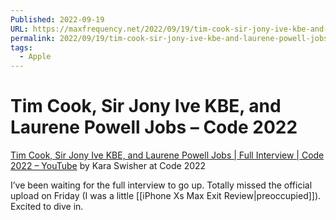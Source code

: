 ```yaml
---
Published: 2022-09-19
URL: https://maxfrequency.net/2022/09/19/tim-cook-sir-jony-ive-kbe-and-laurene-powell-jobs-code-2022/
permalink: 2022/09/19/tim-cook-sir-jony-ive-kbe-and-laurene-powell-jobs-code-2022/
tags:
  - Apple
---
```

# Tim Cook, Sir Jony Ive KBE, and Laurene Powell Jobs – Code 2022

[Tim Cook, Sir Jony Ive KBE, and Laurene Powell Jobs | Full Interview | Code 2022 – YouTube](https://www.youtube.com/watch?v=sdvzYtgmIjs) by Kara Swisher at Code 2022

I’ve been waiting for the full interview to go up. Totally missed the official upload on Friday (I was a little [[iPhone Xs Max Exit Review|preoccupied]]). Excited to dive in.